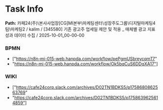 # Task Info

**Path:** 카페24(주)\본사사업장\[CG]MI본부\마케팅센터\성장주도그룹\디지털마케팅4팀\마케팅2 / kalim / [345580] 기존 광고주 업세일 제안 및 적용 _ 매체별 광고 지표 성과 데이터 수집 / 2025-10-01_00-00-00

### BPMN
- ["https://n8n-mi-015-web.hanpda.com/workflow/pePgmUSbreycqmT7"
- "https://n8n-mi-015-web.hanpda.com/workflow/Ok5bqCuS6DDqXA17"]

### WIKI
- ["https://cafe24corp.slack.com/archives/D02TN1BDKS5/p1758680862563769"
- "https://cafe24corp.slack.com/archives/D02TN1BDKS5/p1758639625614859"]

